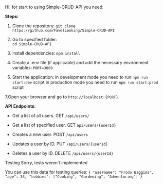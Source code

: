 Hi! for start to using Simple-CRUD-API you need: 

**Steps:**
1. Clone the repository:
   `git clone https://github.com/FavelLooking/Simple-CRUD-API`
2. Go to specified folder:   
   `cd Simple-CRUD-API`

3. Install dependencies:
`npm install`

5. Create a .env file (if applicable) and add the necessary environment variables:
`PORT=3000`

6. Start the application:
in development mode you need to run  `npm run start:dev` script
in production mode you need to run  `npm run start:prod` script

7.Open your browser and go to `http://localhost:{PORT}`.

**API Endpoints:**

- Get a list of all users.
GET `/api/users/`

- Get a list of specified user.
GET `api/users/{userId}`

- Creates a new user.
POST `/api/users`

- Updates a user by ID.
PUT `/api/users/{userId}`

- Deletes a user by ID.
DELETE `/api/users/{userId}`

Testing
Sorry, tests weren't implemented

You can use this data for testing queries:
`{
    "username": "Frodo Baggins",
    "age": 33,
    "hobbies": ["Cooking", "Gardening", "Adventuring"]
}`
